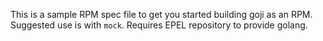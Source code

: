 This is a sample RPM spec file to get you started building goji as an RPM. Suggested use is with `mock`. Requires EPEL repository to provide golang.
